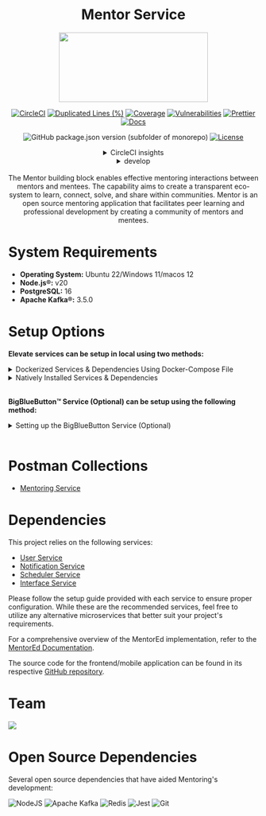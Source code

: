 <div align="center">

# Mentor Service

<a href="https://shikshalokam.org/elevate/">
<img
    src="https://shikshalokam.org/wp-content/uploads/2021/06/elevate-logo.png"
    height="140"
    width="300"
  />
</a>

[![CircleCI](https://dl.circleci.com/status-badge/img/gh/ELEVATE-Project/mentoring/tree/master.svg?style=shield)](https://dl.circleci.com/status-badge/redirect/gh/ELEVATE-Project/mentoring/tree/master)
[![Duplicated Lines (%)](https://sonarcloud.io/api/project_badges/measure?project=ELEVATE-Project_mentoring&metric=duplicated_lines_density&branch=master)](https://sonarcloud.io/summary/new_code?id=ELEVATE-Project_mentoring)
[![Coverage](https://sonarcloud.io/api/project_badges/measure?project=ELEVATE-Project_mentoring&metric=coverage)](https://sonarcloud.io/summary/new_code?id=ELEVATE-Project_mentoring)
[![Vulnerabilities](https://sonarcloud.io/api/project_badges/measure?project=ELEVATE-Project_mentoring&metric=vulnerabilities)](https://sonarcloud.io/summary/new_code?id=ELEVATE-Project_mentoring)
[![Prettier](https://img.shields.io/badge/code_style-prettier-ff69b4.svg)](https://prettier.io)
[![Docs](https://img.shields.io/badge/Docs-success-informational)](https://elevate-docs.shikshalokam.org/mentorEd/intro)

![GitHub package.json version (subfolder of monorepo)](https://img.shields.io/github/package-json/v/ELEVATE-Project/mentoring?filename=src%2Fpackage.json)
[![License](https://img.shields.io/badge/license-MIT-blue.svg)](https://opensource.org/licenses/MIT)

<details><summary>CircleCI insights</summary>

[![CircleCI](https://dl.circleci.com/insights-snapshot/gh/ELEVATE-Project/mentoring/master/buil-and-test/badge.svg?window=30d)](https://app.circleci.com/insights/github/ELEVATE-Project/mentoring/workflows/buil-and-test/overview?branch=integration-testing&reporting-window=last-30-days&insights-snapshot=true)

</details>

<details><summary>develop</summary>

[![CircleCI](https://dl.circleci.com/status-badge/img/gh/ELEVATE-Project/mentoring/tree/develop.svg?style=shield)](https://dl.circleci.com/status-badge/redirect/gh/ELEVATE-Project/mentoring/tree/develop)
![GitHub package.json version (subfolder of monorepo)](https://img.shields.io/github/package-json/v/ELEVATE-Project/mentoring/develop?filename=src%2Fpackage.json)

[![CircleCI](https://dl.circleci.com/insights-snapshot/gh/ELEVATE-Project/mentoring/dev/buil-and-test/badge.svg?window=30d)](https://app.circleci.com/insights/github/ELEVATE-Project/mentoring/workflows/buil-and-test/overview?branch=develop&reporting-window=last-30-days&insights-snapshot=true)

[![Duplicated Lines (%)](https://sonarcloud.io/api/project_badges/measure?project=ELEVATE-Project_mentoring&metric=duplicated_lines_density&branch=develop)](https://sonarcloud.io/summary/new_code?id=ELEVATE-Project_mentoring)
[![Coverage](https://sonarcloud.io/api/project_badges/measure?project=ELEVATE-Project_mentoring&metric=coverage&branch=develop)](https://sonarcloud.io/summary/new_code?id=ELEVATE-Project_mentoring)
[![Vulnerabilities](https://sonarcloud.io/api/project_badges/measure?project=ELEVATE-Project_mentoring&metric=vulnerabilities&branch=develop)](https://sonarcloud.io/summary/new_code?id=ELEVATE-Project_mentoring)

</details>

</br>
The Mentor building block enables effective mentoring interactions between mentors and mentees. The capability aims to create a transparent eco-system to learn, connect, solve, and share within communities. Mentor is an open source mentoring application that facilitates peer learning and professional development by creating a community of mentors and mentees.

</div>
<!-- [![CircleCI](https://dl.circleci.com/status-badge/img/gh/ELEVATE-Project/mentoring/tree/dev.svg?style=shield)](https://dl.circleci.com/status-badge/redirect/gh/ELEVATE-Project/mentoring/tree/dev)
[![Duplicated Lines (%)](https://sonarcloud.io/api/project_badges/measure?project=ELEVATE-Project_mentoring&metric=duplicated_lines_density&branch=master)](https://sonarcloud.io/summary/new_code?id=ELEVATE-Project_mentoring)
[![Vulnerabilities](https://sonarcloud.io/api/project_badges/measure?project=ELEVATE-Project_mentoring&metric=vulnerabilities)](https://sonarcloud.io/summary/new_code?id=ELEVATE-Project_mentoring)
<a href="https://shikshalokam.org/elevate/">
<img
    src="https://shikshalokam.org/wp-content/uploads/2021/06/elevate-logo.png"
    height="140"
    width="300"
   align="right"
  />
</a>
(Dev)
 -->

# System Requirements

-   **Operating System:** Ubuntu 22/Windows 11/macos 12
-   **Node.js®:** v20
-   **PostgreSQL:** 16
-   **Apache Kafka®:** 3.5.0

# Setup Options

**Elevate services can be setup in local using two methods:**

<details><summary>Dockerized Services & Dependencies Using Docker-Compose File</summary>

## Dockerized Services & Dependencies

Expectation: Upon following the prescribed steps, you will achieve a fully operational MentorEd application setup, complete with both the portal and backend services.

## Prerequisites

To set up the MentorEd application, ensure you have Docker and Docker Compose installed on your system. For Ubuntu users, detailed installation instructions for both can be found in the documentation here: [How To Install and Use Docker Compose on Ubuntu](https://www.digitalocean.com/community/tutorials/how-to-install-and-use-docker-compose-on-ubuntu-20-04). For Windows and MacOS users, you can refer to the Docker documentation for installation instructions: [Docker Compose Installation Guide](https://docs.docker.com/compose/install/). Once these prerequisites are in place, you're all set to get started with setting up the MentorEd application.

## Installation

1.  **Create mentoring Directory:** Create a directory named **mentoring**.

    > Example Command: `mkdir mentoring && cd mentoring/`

2.  **Download Docker Compose File:** Retrieve the **[docker-compose-mentoring.yml](https://github.com/ELEVATE-Project/mentoring/blob/doc-fix-2.5/src/scripts/setup/docker-compose-mentoring.yml)** file from the Mentoring repository and save it to the mentoring directory.

    ```
    curl -OJL https://github.com/ELEVATE-Project/mentoring/raw/doc-fix-2.5/documentation/2.5.6/dockerized/docker-compose-mentoring.yml
    ```

    > Note: All commands are run from the mentoring directory.

    Directory structure:

    ```
    ./mentoring
    └── docker-compose-mentoring.yml
    ```

3.  **Download Environment Files**: Using the OS specific commands given below, download environment files for all the services.

    -   **Ubuntu/Linux/Mac**
        ```
        curl -L \
         -O https://github.com/ELEVATE-Project/mentoring/raw/doc-fix-2.5/documentation/2.5.6/dockerized/envs/interface_env \
         -O https://github.com/ELEVATE-Project/mentoring/raw/doc-fix-2.5/documentation/2.5.6/dockerized/envs/mentoring_env \
         -O https://github.com/ELEVATE-Project/mentoring/raw/doc-fix-2.5/documentation/2.5.6/dockerized/envs/notification_env \
         -O https://github.com/ELEVATE-Project/mentoring/raw/doc-fix-2.5/documentation/2.5.6/dockerized/envs/scheduler_env \
         -O https://github.com/ELEVATE-Project/mentoring/raw/doc-fix-2.5/documentation/2.5.6/dockerized/envs/user_env \
         -O https://github.com/ELEVATE-Project/mentoring/raw/doc-fix-2.5/documentation/2.5.6/dockerized/envs/environment.ts
        ```
    -   **Windows**

        ```
        curl -L ^
            -O https://github.com/ELEVATE-Project/mentoring/raw/doc-fix-2.5/documentation/2.5.6/dockerized/envs/interface_env ^
            -O https://github.com/ELEVATE-Project/mentoring/raw/doc-fix-2.5/documentation/2.5.6/dockerized/envs/mentoring_env ^
            -O https://github.com/ELEVATE-Project/mentoring/raw/doc-fix-2.5/documentation/2.5.6/dockerized/envs/notification_env ^
            -O https://github.com/ELEVATE-Project/mentoring/raw/doc-fix-2.5/documentation/2.5.6/dockerized/envs/scheduler_env ^
            -O https://github.com/ELEVATE-Project/mentoring/raw/doc-fix-2.5/documentation/2.5.6/dockerized/envs/user_env ^
            -O https://github.com/ELEVATE-Project/mentoring/raw/doc-fix-2.5/documentation/2.5.6/dockerized/envs/environment.ts
        ```

    > **Note:** Modify the environment files as necessary for your deployment using any text editor, ensuring that the values are appropriate for your environment. The default values provided in the current files are functional and serve as a good starting point. Refer to the sample env files provided at the [Mentoring](https://github.com/ELEVATE-Project/mentoring/blob/master/src/.env.sample), [User](https://github.com/ELEVATE-Project/user/blob/master/src/.env.sample), [Notification](https://github.com/ELEVATE-Project/notification/blob/master/src/.env.sample), [Scheduler](https://github.com/ELEVATE-Project/scheduler/blob/master/src/.env.sample), and [Interface](https://github.com/ELEVATE-Project/interface-service/blob/main/src/.env.sample) repositories for reference.

    > **Caution:** While the default values in the downloaded environment files enable the MentorEd Application to operate, certain features may not function correctly or could be impaired unless the adopter-specific environment variables are properly configured.
    >
    > For detailed instructions on adjusting these values, please consult the **[MentorEd Environment Variable Modification Guide](https://github.com/ELEVATE-Project/mentoring/blob/doc-fix-2.5/documentation/2.5.6/MentorEd-Env-Modication-README.md)**.

    > **Important:** As mentioned in the above linked document, the **User SignUp** functionality may be compromised if key environment variables are not set correctly during deployment. If you opt to skip this setup, consider using the sample user account generator detailed in the `Sample User Accounts Generation` section of this document.

4.  **Download `replace_volume_path` Script File**

    -   **Ubuntu/Linux/Mac**

        ```
        curl -OJL https://raw.githubusercontent.com/ELEVATE-Project/mentoring/doc-fix-2.5/documentation/2.5.6/dockerized/scripts/mac-linux/replace_volume_path.sh
        ```

    -   **Windows**

        ```
        curl -OJL https://raw.githubusercontent.com/ELEVATE-Project/mentoring/doc-fix-2.5/documentation/2.5.6/dockerized/scripts/windows/replace_volume_path.bat
        ```

5.  **Run `replace_volume_path` Script File**

    -   **Ubuntu/Linux/Mac**
        1. Make the `replace_volume_path.sh` file an executable.
            ```
            chmod +x replace_volume_path.sh
            ```
        2. Run the script file using the following command.
            ```
            ./replace_volume_path.sh
            ```
    -   **Windows**

        Run the script file either by double clicking it or by executing the following command from the terminal.

        ```
        replace_volume_path.bat
        ```

        > **Note**: The provided script file replaces the host path for the **portal** service container volume in the `docker-compose-mentoring.yml` file with your current directory path.
        >
        > volumes:
        >
        > \- /home/joffin/elevate/backend/environment.ts:/app/src/environments/environment.ts

6.  **Download `docker-compose-up` & `docker-compose-down` Script Files**

    -   **Ubuntu/Linux/Mac**

        1. Download the files.

            ```
            curl -OJL https://github.com/ELEVATE-Project/mentoring/raw/doc-fix-2.5/documentation/2.5.6/dockerized/scripts/mac-linux/docker-compose-up.sh
            ```

            ```
            curl -OJL https://github.com/ELEVATE-Project/mentoring/raw/doc-fix-2.5/documentation/2.5.6/dockerized/scripts/mac-linux/docker-compose-down.sh
            ```

        2. Make the files executable by running the following commands.

            ```
            chmod +x docker-compose-up.sh
            ```

            ```
            chmod +x docker-compose-down.sh
            ```

    -   **Windows**

        ```
        curl -OJL https://github.com/ELEVATE-Project/mentoring/raw/doc-fix-2.5/documentation/2.5.6/dockerized/scripts/windows/docker-compose-up.bat
        ```

        ```
        curl -OJL https://github.com/ELEVATE-Project/mentoring/raw/doc-fix-2.5/documentation/2.5.6/dockerized/scripts/windows/docker-compose-down.bat
        ```

7.  **Run All Services & Dependencies:** All services and dependencies can be started using the `docker-compose-up` script file.

    -   **Ubuntu/Linux/Mac**
        ```
        ./docker-compose-up.sh
        ```
    -   **Windows**

        ```
        docker-compose-up.bat
        ```

        > Double-click the file or run the above command from the terminal.

        > **Note**: During the first Docker Compose run, the database, migration seeder files, and the script to set the default organization will be executed automatically.

8.  **Access The MentorEd Application**: Once the services are up and the front-end app bundle is built successfully, navigate to **[localhost:8100](http://localhost:8100/)** to access the MentorEd app.
9.  **Gracefully Stop All Services & Dependencies:** All containers which are part of the docker-compose can be gracefully stopped by pressing `Ctrl + c` in the same terminal where the services are running.
10. **Remove All Service & Dependency Containers**: All docker containers can be stopped and removed by using the `docker-compose-down` file.

    -   **Ubuntu/Linux/Mac**
        ```
        ./docker-compose-down.sh
        ```
    -   **Windows**

        ```
        docker-compose-down.bat
        ```

        > **Caution**: As per the default configuration in the `docker-compose-mentoring.yml` file, using the `down` command will lead to data loss since the database container does not persist data. To persist data across `down` commands and subsequent container removals, refer to the "Persistence of Database Data in Docker Containers" section of this documentation.

## Enable Citus Extension

MentorEd relies on PostgreSQL as its core database system. To boost performance and scalability, users can opt to enable the Citus extension. This transforms PostgreSQL into a distributed database, spreading data across multiple nodes to handle large datasets more efficiently as demand grows.

For more information, refer **[Citus Data](https://www.citusdata.com/)**.

To enable the Citus extension for mentoring and user services, follow these steps.

1. Create a sub-directory named `mentoring` and download `distributionColumns.sql` into it.
    ```
    mkdir mentoring && curl -o ./mentoring/distributionColumns.sql -JL https://github.com/ELEVATE-Project/mentoring/raw/doc-fix-2.5/documentation/2.5.6/distribution-columns/mentoring/distributionColumns.sql
    ```
2. Create a sub-directory named `user` and download `distributionColumns.sql` into it.
    ```
    mkdir user && curl -o ./user/distributionColumns.sql -JL https://github.com/ELEVATE-Project/mentoring/raw/doc-fix-2.5/documentation/2.5.6/distribution-columns/user/distributionColumns.sql
    ```
3. Set up the citus_setup file by following the steps given below.

    - **Ubuntu/Linux/Mac**

        1. Download the `citus_setup.sh` file.

            ```
            curl -OJL https://github.com/ELEVATE-Project/mentoring/raw/doc-fix-2.5/documentation/2.5.6/dockerized/scripts/mac-linux/citus_setup.sh
            ```

        2. Make the setup file executable by running the following command.

            ```
            chmod +x citus_setup.sh
            ```

        3. Enable Citus and set distribution columns for `mentoring` database by running the `citus_setup.sh`with the following arguments.
            ```
            ./citus_setup.sh mentoring postgres://postgres:postgres@citus_master:5432/mentoring
            ```
        4. Enable Citus and set distribution columns for `user` database by running the `citus_setup.sh`with the following arguments.
            ```
            ./citus_setup.sh user postgres://postgres:postgres@citus_master:5432/user
            ```

    - **Windows**
        1. Download the `citus_setup.bat` file.
            ```
             curl -OJL https://github.com/ELEVATE-Project/mentoring/raw/doc-fix-2.5/documentation/2.5.6/dockerized/scripts/windows/citus_setup.bat
            ```
        2. Enable Citus and set distribution columns for `mentoring` database by running the `citus_setup.bat`with the following arguments.
            ```
            citus_setup.bat mentoring postgres://postgres:postgres@citus_master:5432/mentoring
            ```
        3. Enable Citus and set distribution columns for `user` database by running the `citus_setup.bat`with the following arguments.
            ```
            citus_setup.bat user postgres://postgres:postgres@citus_master:5432/user
            ```
            > **Note:** Since the `citus_setup.bat` file requires arguments, it must be run from a terminal.

## Persistence of Database Data in Docker Container

To ensure the persistence of database data when running `docker compose down`, it is necessary to modify the `docker-compose-mentoring.yml` file according to the steps given below:

1. **Modification of the `docker-compose-mentoring.yml` File:**

    Begin by opening the `docker-compose-mentoring.yml` file. Locate the section pertaining to the Citus container and proceed to uncomment the volume specification. This action is demonstrated in the snippet provided below:

    ```yaml
    citus:
        image: citusdata/citus:11.2.0
        container_name: 'citus_master'
        ports:
            - 5432:5432
        volumes:
            - citus-data:/var/lib/postgresql/data
    ```

2. **Uncommenting Volume Names Under the Volumes Section:**

    Next, navigate to the volumes section of the file and proceed to uncomment the volume names as illustrated in the subsequent snippet:

    ```yaml
    networks:
        elevate_net:
            external: false

    volumes:
        citus-data:
    ```

By implementing these adjustments, the configuration ensures that when the `docker-compose down` command is executed, the database data is securely stored within the specified volumes. Consequently, this data will be retained and remain accessible, even after the containers are terminated and subsequently reinstated using the `docker-compose up` command.

## Sample User Accounts Generation

During the initial setup of MentorEd services with the default configuration, you may encounter issues creating new accounts through the regular SignUp flow on the MentorEd portal. This typically occurs because the default SignUp process includes OTP verification to prevent abuse. Until the notification service is configured correctly to send actual emails, you will not be able to create new accounts.

In such cases, you can generate sample user accounts using the steps below. This allows you to explore the MentorEd services and portal immediately after setup.

> **Warning:** Use this generator only immediately after the initial system setup and before any normal user accounts are created through the portal. It should not be used under any circumstances thereafter.

1. **Download The `sampleData.sql` Files:**

    - **Ubuntu/Linux/Mac**

        ```
        mkdir -p sample-data/mentoring sample-data/user && \
        curl -L https://raw.githubusercontent.com/ELEVATE-Project/mentoring/doc-fix-2.5/documentation/2.5.6/sample-data/mac-linux/mentoring/sampleData.sql -o sample-data/mentoring/sampleData.sql && \
        curl -L https://raw.githubusercontent.com/ELEVATE-Project/mentoring/doc-fix-2.5/documentation/2.5.6/sample-data/mac-linux/user/sampleData.sql -o sample-data/user/sampleData.sql
        ```

    - **Windows**

        ```
        mkdir sample-data\mentoring 2>nul & mkdir sample-data\user 2>nul & ^
        curl -L "https://raw.githubusercontent.com/ELEVATE-Project/mentoring/doc-fix-2.5/documentation/2.5.6/sample-data/windows/mentoring/sampleData.sql" -o sample-data\mentoring\sampleData.sql & ^
        curl -L "https://raw.githubusercontent.com/ELEVATE-Project/mentoring/doc-fix-2.5/documentation/2.5.6/sample-data/windows/user/sampleData.sql" -o sample-data\user\sampleData.sql
        ```

2. **Download The `insert_sample_data` Script File:**

    - **Ubuntu/Linux/Mac**

        ```
        curl -L -o insert_sample_data.sh https://raw.githubusercontent.com/ELEVATE-Project/mentoring/doc-fix-2.5/documentation/2.5.6/dockerized/scripts/mac-linux/insert_sample_data.sh && chmod +x insert_sample_data.sh
        ```

    - **Windows**

        ```
        curl -L -o insert_sample_data.bat https://raw.githubusercontent.com/ELEVATE-Project/mentoring/doc-fix-2.5/documentation/2.5.6/dockerized/scripts/windows/insert_sample_data.bat
        ```

3. **Run The `insert_sample_data` Script File:**

    - **Ubuntu/Linux/Mac**

        ```
        ./insert_sample_data.sh user postgres://postgres:postgres@citus_master:5432/user && \
        ./insert_sample_data.sh mentoring postgres://postgres:postgres@citus_master:5432/mentoring
        ```

    - **Windows**

        ```
        insert_sample_data.bat user postgres://postgres:postgres@citus_master:5432/user & ^
        insert_sample_data.bat mentoring postgres://postgres:postgres@citus_master:5432/mentoring
        ```

    After successfully running the script mentioned above, the following user accounts will be created and available for login:

    | Email ID                 | Password   | Role               |
    | ------------------------ | ---------- | ------------------ |
    | aaravpatel@example.com   | Password1@ | Mentee             |
    | arunimareddy@example.com | Password1@ | Mentor             |
    | aaravpatel@example.com   | Password1@ | Organization Admin |


</details>

<details>
<summary>Natively Installed Services & Dependencies </summary>

## PM2 Managed Services & Natively Installed Dependencies

Expectation: Upon following the prescribed steps, you will achieve a fully operational MentorEd application setup. Both the portal and backend services are managed using PM2, with all dependencies installed natively on the host system.

## Prerequisites

Before setting up the following MentorEd application, dependencies given below should be installed and verified to be running. Refer to the steps given below to install them and verify.

-   **Ubuntu/Linux**

    1. Download dependency management scripts:
        ```
        curl -OJL https://github.com/ELEVATE-Project/mentoring/raw/doc-fix-2.5/documentation/2.5.6/native/scripts/linux/check-dependencies.sh && \
        curl -OJL https://github.com/ELEVATE-Project/mentoring/raw/doc-fix-2.5/documentation/2.5.6/native/scripts/linux/install-dependencies.sh && \
        curl -OJL https://github.com/ELEVATE-Project/mentoring/raw/doc-fix-2.5/documentation/2.5.6/native/scripts/linux/uninstall-dependencies.sh && \
        chmod +x check-dependencies.sh && \
        chmod +x install-dependencies.sh && \
        chmod +x uninstall-dependencies.sh
        ```
    2. Verify installed dependencies by running `check-dependencies.sh`:

        ```
        ./check-dependencies.sh
        ```

        > Note: Keep note of any missing dependencies.

    3. Install dependencies by running `install-dependencies.sh`:
        ```
        ./install-dependencies.sh
        ```
        > Note: Install all missing dependencies and use check-dependencies script to ensure everything is installed and running.
    4. Uninstall dependencies by running `uninstall-dependencies.sh`:

        ```
        ./uninstall-dependencies.sh
        ```

        > Warning: Due to the destructive nature of the script (without further warnings), it should only be used during the initial setup of the dependencies. For example, Uninstalling PostgreSQL/Citus using script will lead to data loss. USE EXTREME CAUTION.

        > Warning: This script should only be used to uninstall dependencies that were installed via installation script in step 3. If same dependencies were installed using other methods, refrain from using this script. This script is provided in-order to reverse installation in-case issues arise from a bad install.

-   **MacOS**

    1. Install Node.js 20:

        ```
        brew install node@20
        ```

        ```
        brew link --overwrite node@20
        ```

    2. Install Kafka:

        ```
        brew install kafka
        ```

    3. Install PostgreSQL 16:

        ```
        brew install postgresql@16
        ```

    4. Install PM2:

        ```
        sudo npm install pm2@latest -g
        ```

    5. Install Redis:

        ```
        brew install redis
        ```

    6. Download `check-dependencies.sh` file:

        ```
        curl -OJL https://github.com/ELEVATE-Project/mentoring/raw/doc-fix-2.5/documentation/2.5.6/native/scripts/macos/check-dependencies.sh && \
        chmod +x check-dependencies.sh
        ```

    7. Verify installed dependencies by running `check-dependencies.sh`:

        ```
        ./check-dependencies.sh
        ```

-   **Windows**

    1. Install Node.js 20:

        Download and install Node.js v20 for Windows platform (x64) from official [Node.js download page](https://nodejs.org/en/download).

    2. Install Kafka 3.5.0:

        1. Adapt the instructions given in the following ["Apache Kafka on Windows"](https://www.conduktor.io/kafka/how-to-install-apache-kafka-on-windows/) documentation to install Kafka version 3.5.0.

            > Note: As per the instructions, Kafka server and Zookeeper has to be kept active on different WSL terminals for the entire lifetime of MentorEd services.

            > Note: Multiple WSL terminals can be opened by launching `Ubuntu` from start menu.

        2. Open a new WSL terminal and execute the following command to get the IP of the WSL instance.

            ```
            ip addr show eth0
            ```

            Sample Output:

            ```
            2: eth0: <BROADCAST,MULTICAST,UP,LOWER_UP> mtu 1492 qdisc mq state UP group default qlen 1000
            link/ether 11:56:54:f0:as:vf brd ff:ff:ff:ff:ff:ff
            inet 172.12.46.150/20 brd 172.24.79.255 scope global eth0
                valid_lft forever preferred_lft forever
            inet6 fe80::215:5dff:fee7:dc52/64 scope link
                valid_lft forever preferred_lft forever
            ```

            Keep note of the IP address shown alongside `inet`. In the above case, `172.12.46.150` is IP address of the WSL instance.

        3. In the same WSL terminal, navigate to `config` directory of Kafka from step 1 and make the following changes to `server.properties` file.

            - Uncomment `listeners=PLAINTEXT://:9092` line and change it to `listeners=PLAINTEXT://0.0.0.0:9092` to allow connections from any IP.

            - Uncomment `advertised.listeners` line and set it to `advertised.listeners=PLAINTEXT://172.12.46.150:9092`. Replace `172.12.46.150` with the actual IP address of your WSL instance.

        4. Restart the Zookeeper and Kafka Server from their own WSL terminals from step 1.

    3. Install Redis:

        1. Follow the instructions given in the official [Redis Documentation](https://redis.io/docs/latest/operate/oss_and_stack/install/install-redis/install-redis-on-windows/) to install Redis using WSL.

        2. Using the WSL terminal, open the Redis configuration file in a text editor, such as nano:

            ```
            sudo nano /etc/redis/redis.conf
            ```

        3. Find the line containing `bind 127.0.0.1 ::1` and change it to `bind 0.0.0.0 ::.`. This change allows Redis to accept connections from any IP address. Then save and exit the file.

        4. Restart Redis to apply the changes:

            ```
            sudo service redis-server restart
            ```

    4. Install PM2:

        ```
        npm install pm2@latest -g
        ```

    5. Install PostgreSQL 16:

        1. Download and install PostgreSQL 16 from [EnterpriseDB PostgreSQL](https://www.enterprisedb.com/downloads/postgres-postgresql-downloads) download page.

            > Note: Set username and password for the default database to be 'postgres' during installation.

        2. Once installed, Add `C:\Program Files\PostgreSQL\16\bin` to windows environment variables. Refer [here](https://www.computerhope.com/issues/ch000549.htm) or [here](https://stackoverflow.com/a/68851621) for more information regarding how to set it.

## Installation

1. **Create Mentoring Directory:** Create a directory named **mentorEd**.

    > Example Command: `mkdir mentorEd && cd mentorEd/`

2. **Git Clone Services And Portal Repositories**

    - **Ubuntu/Linux/MacOS**

        ```
        git clone -b release-2.5.6 https://github.com/ELEVATE-Project/mentoring.git && \
        git clone -b release-2.5.6 https://github.com/ELEVATE-Project/user.git && \
        git clone -b release-2.5.6 https://github.com/ELEVATE-Project/notification.git && \
        git clone -b release-2.5.6 https://github.com/ELEVATE-Project/interface-service.git && \
        git clone -b release-2.5.6 https://github.com/ELEVATE-Project/scheduler.git && \
        git clone -b release-2.5.0 https://github.com/ELEVATE-Project/mentoring-mobile-app.git
        ```

    - **Windows**

        ```
        git clone -b release-2.5.6 https://github.com/ELEVATE-Project/mentoring.git & ^
        git clone -b release-2.5.6 https://github.com/ELEVATE-Project/user.git & ^
        git clone -b release-2.5.6 https://github.com/ELEVATE-Project/notification.git & ^
        git clone -b release-2.5.6 https://github.com/ELEVATE-Project/interface-service.git & ^
        git clone -b release-2.5.6 https://github.com/ELEVATE-Project/scheduler.git & ^
        git clone -b release-2.5.0 https://github.com/ELEVATE-Project/mentoring-mobile-app.git
        ```

3. **Install NPM Packages**

    - **Ubuntu/Linux/MacOS**

        ```
        cd mentoring/src && npm install && cd ../.. && \
        cd user/src && npm install && cd ../.. && \
        cd notification/src && npm install && cd ../.. && \
        cd interface-service/src && npm install && cd ../.. && \
        cd scheduler/src && npm install && cd ../.. && \
        cd mentoring-mobile-app && npm install --force && cd ..
        ```

    - **Windows**

        ```
        cd mentoring\src & npm install & cd ..\.. & ^
        cd user\src & npm install & cd ..\.. & ^
        cd notification\src & npm install & cd ..\.. & ^
        cd interface-service\src & npm install & cd ..\.. & ^
        cd scheduler\src & npm install & cd ..\.. & ^
        cd mentoring-mobile-app & npm install --force & cd ..
        ```

4. **Download Environment Files**

    - **Ubuntu/Linux**

        ```
        curl -L -o mentoring/src/.env https://github.com/ELEVATE-Project/mentoring/raw/doc-fix-2.5/documentation/2.5.6/native/envs/mentoring_env && \
        curl -L -o user/src/.env https://github.com/ELEVATE-Project/mentoring/raw/doc-fix-2.5/documentation/2.5.6/native/envs/user_env && \
        curl -L -o notification/src/.env https://github.com/ELEVATE-Project/mentoring/raw/doc-fix-2.5/documentation/2.5.6/native/envs/notification_env && \
        curl -L -o interface-service/src/.env https://github.com/ELEVATE-Project/mentoring/raw/doc-fix-2.5/documentation/2.5.6/native/envs/interface_env && \
        curl -L -o scheduler/src/.env https://github.com/ELEVATE-Project/mentoring/raw/doc-fix-2.5/documentation/2.5.6/native/envs/scheduler_env && \
        curl -L -o mentoring-mobile-app/src/environments/environment.ts https://github.com/ELEVATE-Project/mentoring/raw/doc-fix-2.5/documentation/2.5.6/native/envs/environment.ts
        ```

    - **MacOS**

        ```
        curl -L -o mentoring/src/.env https://github.com/ELEVATE-Project/mentoring/raw/doc-fix-2.5/documentation/2.5.6/native/envs/non-citus/mentoring_env && \
        curl -L -o user/src/.env https://github.com/ELEVATE-Project/mentoring/raw/doc-fix-2.5/documentation/2.5.6/native/envs/non-citus/user_env && \
        curl -L -o notification/src/.env https://github.com/ELEVATE-Project/mentoring/raw/doc-fix-2.5/documentation/2.5.6/native/envs/non-citus/notification_env && \
        curl -L -o interface-service/src/.env https://github.com/ELEVATE-Project/mentoring/raw/doc-fix-2.5/documentation/2.5.6/native/envs/interface_env && \
        curl -L -o scheduler/src/.env https://github.com/ELEVATE-Project/mentoring/raw/doc-fix-2.5/documentation/2.5.6/native/envs/scheduler_env && \
        curl -L -o mentoring-mobile-app/src/environments/environment.ts https://github.com/ELEVATE-Project/mentoring/raw/doc-fix-2.5/documentation/2.5.6/native/envs/environment.ts
        ```

    - **Windows**

        ```
        curl -L -o mentoring\src\.env https://github.com/ELEVATE-Project/mentoring/raw/doc-fix-2.5/documentation/2.5.6/native/envs/non-citus/mentoring_env & ^
        curl -L -o user\src\.env https://github.com/ELEVATE-Project/mentoring/raw/doc-fix-2.5/documentation/2.5.6/native/envs/non-citus/user_env & ^
        curl -L -o notification\src\.env https://github.com/ELEVATE-Project/mentoring/raw/doc-fix-2.5/documentation/2.5.6/native/envs/non-citus/notification_env & ^
        curl -L -o interface-service\src\.env https://github.com/ELEVATE-Project/mentoring/raw/doc-fix-2.5/documentation/2.5.6/native/envs/interface_env & ^
        curl -L -o scheduler\src\.env https://github.com/ELEVATE-Project/mentoring/raw/doc-fix-2.5/documentation/2.5.6/native/envs/scheduler_env & ^
        curl -L -o mentoring-mobile-app\src\environments\environment.ts https://github.com/ELEVATE-Project/mentoring/raw/doc-fix-2.5/documentation/2.5.6/native/envs/environment.ts
        ```

    > **Note:** Modify the environment files as necessary for your deployment using any text editor, ensuring that the values are appropriate for your environment. The default values provided in the current files are functional and serve as a good starting point. Refer to the sample env files provided at the [Mentoring](https://github.com/ELEVATE-Project/mentoring/blob/master/src/.env.sample), [User](https://github.com/ELEVATE-Project/user/blob/master/src/.env.sample), [Notification](https://github.com/ELEVATE-Project/notification/blob/master/src/.env.sample), [Scheduler](https://github.com/ELEVATE-Project/scheduler/blob/master/src/.env.sample), and [Interface](https://github.com/ELEVATE-Project/interface-service/blob/main/src/.env.sample) repositories for reference.

    > **Caution:** While the default values in the downloaded environment files enable the MentorEd Application to operate, certain features may not function correctly or could be impaired unless the adopter-specific environment variables are properly configured.
    >
    > For detailed instructions on adjusting these values, please consult the **[MentorEd Environment Variable Modification Guide](https://github.com/ELEVATE-Project/mentoring/blob/doc-fix-2.5/documentation/2.5.6/MentorEd-Env-Modication-README.md)**.

    > **Important:** As mentioned in the above linked document, the **User SignUp** functionality may be compromised if key environment variables are not set correctly during deployment. If you opt to skip this setup, consider using the sample user account generator detailed in the `Sample User Accounts Generation` section of this document.

5. **Create Databases**

    - **Ubuntu/Linux**
        1. Download `create-databases.sh` Script File:
            ```
            curl -OJL https://github.com/ELEVATE-Project/mentoring/raw/doc-fix-2.5/documentation/2.5.6/native/scripts/linux/create-databases.sh
            ```
        2. Make the executable by running the following command:
            ```
            chmod +x create-databases.sh
            ```
        3. Run the script file:
            ```
            ./create-databases.sh
            ```
    - **MacOS**

        1. Download `create-databases.sh` Script File:
            ```
            curl -OJL https://github.com/ELEVATE-Project/mentoring/raw/doc-fix-2.5/documentation/2.5.6/native/scripts/macos/create-databases.sh
            ```
        2. Make the executable by running the following command:
            ```
            chmod +x create-databases.sh
            ```
        3. Run the script file:
            ```
            ./create-databases.sh
            ```

    - **Windows**

        1. Download `create-databases.bat` Script File:
            ```
            curl -OJL https://github.com/ELEVATE-Project/mentoring/raw/doc-fix-2.5/documentation/2.5.6/native/scripts/windows/create-databases.bat
            ```
        2. Run the script file from a command-prompt terminal:
            ```
            create-databases.bat
            ```

6. **Run Migrations To Create Tables**

    - **Ubuntu/Linux/MacOS**

        1. Install Sequelize-cli globally:
            ```
            sudo npm i sequelize-cli -g
            ```
        2. Run Migrations:
            ```
            cd mentoring/src && npx sequelize-cli db:migrate && cd ../.. && \
            cd user/src && npx sequelize-cli db:migrate && cd ../.. && \
            cd notification/src && npx sequelize-cli db:migrate && cd ../..
            ```

    - **Windows**
        1. Install Sequelize-cli globally:
            ```
            npm i sequelize-cli -g
            ```
        2. Run Migrations:
            ```
            cd mentoring/src & npx sequelize-cli db:migrate & cd ../.. && ^
            cd user/src & npx sequelize-cli db:migrate & cd ../.. & ^
            cd notification/src & npx sequelize-cli db:migrate & cd ../..
            ```

7. **Enabling Citus And Setting Distribution Columns (Optional)**

    MentorEd relies on PostgreSQL as its core database system. To boost performance and scalability, users can opt to enable the Citus extension. This transforms PostgreSQL into a distributed database, spreading data across multiple nodes to handle large datasets more efficiently as demand grows.

    > NOTE: Currently only available for Linux based operation systems.

    1. Download mentoring `distributionColumns.sql` file.

        ```
        curl -o ./mentoring/distributionColumns.sql -JL https://github.com/ELEVATE-Project/mentoring/raw/doc-fix-2.5/documentation/2.5.6/distribution-columns/mentoring/distributionColumns.sql
        ```

    2. Download user `distributionColumns.sql` file.

        ```
        curl -o ./user/distributionColumns.sql -JL https://github.com/ELEVATE-Project/mentoring/raw/doc-fix-2.5/documentation/2.5.6/distribution-columns/user/distributionColumns.sql
        ```

    3. Set up the `citus_setup` file by following the steps given below.

        - **Ubuntu/Linux**

            1. Download the `citus_setup.sh` file:

                ```
                curl -OJL https://github.com/ELEVATE-Project/mentoring/raw/doc-fix-2.5/documentation/2.5.6/native/scripts/linux/citus_setup.sh
                ```

            2. Make the setup file executable by running the following command:

                ```
                chmod +x citus_setup.sh
                ```

            3. Enable Citus and set distribution columns for `mentoring` database by running the `citus_setup.sh` with the following arguments.
                ```
                ./citus_setup.sh mentoring postgres://postgres:postgres@localhost:9700/mentoring
                ```
            4. Enable Citus and set distribution columns for `user` database by running the `citus_setup.sh`with the following arguments.
                ```
                ./citus_setup.sh user postgres://postgres:postgres@localhost:9700/users
                ```

8. **Insert Initial Data**
   Use MentorEd in-build seeders to insert the initial data.

    - **Ubuntu/Linux/MacOS**

        ```
        cd mentoring/src && npm run db:seed:all && cd ../.. && \
        cd user/src && npm run db:seed:all && cd ../..
        ```

    - **Windows**
        ```
        cd mentoring/src & npm run db:seed:all & cd ../.. & ^
        cd user/src & npm run db:seed:all & cd ../..
        ```

9. **Start The Services**

    Following the steps given below, 2 instances of each MentorEd backend service will be deployed and be managed by PM2 process manager.

    - **Ubuntu/Linux**

        ```
        cd mentoring/src && pm2 start app.js -i 2 --name mentored-mentoring && cd ../.. && \
        cd user/src && pm2 start app.js -i 2 --name mentored-user && cd ../.. && \
        cd notification/src && pm2 start app.js -i 2 --name mentored-notification && cd ../.. && \
        cd interface-service/src && pm2 start app.js -i 2 --name mentored-interface && cd ../.. && \
        cd scheduler/src && pm2 start app.js -i 2 --name mentored-scheduler && cd ../..
        ```

    - **MacOS**

        ```
        cd mentoring/src && npx pm2 start app.js -i 2 --name mentored-mentoring && cd ../.. && \
        cd user/src && npx pm2 start app.js -i 2 --name mentored-user && cd ../.. && \
        cd notification/src && npx pm2 start app.js -i 2 --name mentored-notification && cd ../.. && \
        cd interface-service/src && npx pm2 start app.js -i 2 --name mentored-interface && cd ../.. && \
        cd scheduler/src && npx pm2 start app.js -i 2 --name mentored-scheduler && cd ../..
        ```

    - **Windows**
        ```
        cd mentoring/src && pm2 start app.js -i 2 --name mentored-mentoring && cd ../.. && ^
        cd user/src && pm2 start app.js -i 2 --name mentored-user && cd ../.. && ^
        cd notification/src && pm2 start app.js -i 2 --name mentored-notification && cd ../.. && ^
        cd interface-service/src && pm2 start app.js -i 2 --name mentored-interface && cd ../.. && ^
        cd scheduler/src && pm2 start app.js -i 2 --name mentored-scheduler && cd ../..
        ```

10. **Run Service Scripts**

    - **Ubuntu/Linux/MacOS**

        ```
        cd user/src/scripts && node insertDefaultOrg.js && node viewsScript.js && \
        node -r module-alias/register uploadSampleCSV.js && cd ../../.. && \
        cd mentoring/src/scripts && node psqlFunction.js && node viewsScript.js && cd ../../..
        ```

    - **Windows**
        ```
        cd user/src/scripts & node insertDefaultOrg.js & node viewsScript.js & ^
        node -r module-alias/register uploadSampleCSV.js & cd ../../.. && ^
        cd mentoring/src/scripts & node psqlFunction.js & node viewsScript.js & cd ../../..
        ```

11. **Start The Portal**

    MentorEd portal utilizes Ionic and Angular CLI for building the browser bundle, follow the steps given below to install them and start the portal.

    - **Ubuntu/Linux**

        1. Install Ionic CLI globally:

            ```
            sudo npm install -g @ionic/cli
            ```

        2. Install Angular CLI globally:

            ```
            sudo npm install -g @angular/cli
            ```

        3. Navigate to `mentoring-mobile-app` directory:

            ```
            cd mentoring-mobile-app
            ```

        4. Build the portal

            ```
            ionic build
            ```

        5. Start the portal:
            ```
            pm2 start pm2.config.json && cd ..
            ```

    - **MacOS**

        1. Install Ionic CLI globally:

            ```
            sudo npm install -g @ionic/cli
            ```

        2. Install Angular CLI globally:

            ```
            sudo npm install -g @angular/cli
            ```

        3. Navigate to `mentoring-mobile-app` directory:

            ```
            cd mentoring-mobile-app
            ```

        4. Build the portal:

            ```
            npx ionic build
            ```

        5. Start the portal:
            ```
            npx pm2 start pm2.config.json && cd ..
            ```

    - **Windows**

        1. Install Ionic CLI globally:

            ```
            npm install -g @ionic/cli
            ```

        2. Install Angular CLI globally:

            ```
            npm install -g @angular/cli
            ```

        3. Navigate to `mentoring-mobile-app` directory:

            ```
            cd mentoring-mobile-app
            ```

        4. Build the portal

            ```
            ionic build
            ```

        5. Start the portal:
            ```
            pm2 start pm2.config.json & cd ..
            ```

    Navigate to http://localhost:7601 to access the MentorEd Portal.

## Sample User Accounts Generation

During the initial setup of MentorEd services with the default configuration, you may encounter issues creating new accounts through the regular SignUp flow on the MentorEd portal. This typically occurs because the default SignUp process includes OTP verification to prevent abuse. Until the notification service is configured correctly to send actual emails, you will not be able to create new accounts.

In such cases, you can generate sample user accounts using the steps below. This allows you to explore the MentorEd services and portal immediately after setup.

> **Warning:** Use this generator only immediately after the initial system setup and before any normal user accounts are created through the portal. It should not be used under any circumstances thereafter.

-   **Ubuntu/Linux**

    ```
    curl -o insert_sample_data.sh https://raw.githubusercontent.com/ELEVATE-Project/mentoring/doc-fix-2.5/documentation/2.5.6/native/scripts/linux/insert_sample_data.sh && \
    chmod +x insert_sample_data.sh && \
    ./insert_sample_data.sh
    ```

-   **MacOS**

    ```
    curl -o insert_sample_data.sh https://raw.githubusercontent.com/ELEVATE-Project/mentoring/doc-fix-2.5/documentation/2.5.6/native/scripts/macos/insert_sample_data.sh && \
    chmod +x insert_sample_data.sh && \
    ./insert_sample_data.sh
    ```

-   **Windows**

    ```
    curl -o insert_sample_data.bat https://raw.githubusercontent.com/ELEVATE-Project/mentoring/doc-fix-2.5/documentation/2.5.6/native/scripts/windows/insert_sample_data.bat && ^
    insert_sample_data.bat
    ```

After successfully running the script mentioned above, the following user accounts will be created and available for login:

| Email ID                 | Password   | Role               |
| ------------------------ | ---------- | ------------------ |
| aaravpatel@example.com   | Password1@ | Mentee             |
| arunimareddy@example.com | Password1@ | Mentor             |
| devikasingh@example.com  | Password1@ | Organization Admin |


</details>

</br>

**BigBlueButton™ Service (Optional) can be setup using the following method:**

<details><summary>Setting up the BigBlueButton Service (Optional)</summary>

## Setting up the BigBlueButton Service (Optional)

## Installation

**Expectation**: Integrate the BigBlueButton meeting platform with the mentoring application.

1. Before installing, ensure that you meet all the prerequisites required to install BigBlueButton. To learn more, see Administration section in [BigBlueButton Docs](https://docs.bigbluebutton.org).

2. Install BigBlueButton version 2.6 using the hostname and email address, which you want to use. To learn more, see Administration section in [BigBlueButton Docs](https://docs.bigbluebutton.org).

3. After completing the installation, check the status of your server using the following command:

    ```
    sudo bbb-conf --check
    ```

    > **Note**: If you encounter any error which is flagged as _Potential problems_, check for installation or configuration errors on your server.

4. Start the service using the following command:

    ```
    sudo bbb-conf --start
    ```

5. Check if the BigBlueButton service is running using the following command:

    ```
    sudo bbb-conf --status
    ```

6. Restart the BigBlueButton server using the following command:

    ```
    sudo bbb-conf --restart
    ```

## Obtaining the Secret Key

If you wish to generate a new secret key, use the following command:

```
sudo bbb-conf --secret
```

## Deleting the Demo Meeting

If you want to delete the demo meeting, use the following command:

```
sudo apt-get purge bbb-demo
```

> **Tip**:
>
> -   To learn more, see the Administration section in <a href="https://docs.bigbluebutton.org">BigBlueButton Docs</a>.
> -   To automatically delete the metadata of recordings which are converted to mp4 format and uploaded on the cloud storage, see <a href="https://github.com/ELEVATE-Project/elevate-utils/tree/master/BBB-Recordings">ELEVATE-Project on GitHub</a>.

</details>

</br>

# Postman Collections

-   [Mentoring Service](https://github.com/ELEVATE-Project/mentoring/tree/develop-2.5/src/api-doc)

# Dependencies

This project relies on the following services:

-   [User Service](https://github.com/ELEVATE-Project/user)
-   [Notification Service](https://github.com/ELEVATE-Project/notification)
-   [Scheduler Service](https://github.com/ELEVATE-Project/scheduler)
-   [Interface Service](https://github.com/ELEVATE-Project/interface-service)

Please follow the setup guide provided with each service to ensure proper configuration. While these are the recommended services, feel free to utilize any alternative microservices that better suit your project's requirements.

For a comprehensive overview of the MentorEd implementation, refer to the [MentorEd Documentation](https://elevate-docs.shikshalokam.org/.mentorEd/intro).

The source code for the frontend/mobile application can be found in its respective [GitHub repository](https://github.com/ELEVATE-Project/mentoring-mobile-app).

# Team

<a href="https://github.com/ELEVATE-Project/mentoring/graphs/contributors">
  <img src="https://contrib.rocks/image?repo=ELEVATE-Project/mentoring" />
</a>

# Open Source Dependencies

Several open source dependencies that have aided Mentoring's development:

![NodeJS](https://img.shields.io/badge/node.js-6DA55F?style=for-the-badge&logo=node.js&logoColor=white)
![Apache Kafka](https://img.shields.io/badge/Apache%20Kafka-000?style=for-the-badge&logo=apachekafka)
![Redis](https://img.shields.io/badge/redis-%23DD0031.svg?style=for-the-badge&logo=redis&logoColor=white)
![Jest](https://img.shields.io/badge/-jest-%23C21325?style=for-the-badge&logo=jest&logoColor=white)
![Git](https://img.shields.io/badge/git-%23F05033.svg?style=for-the-badge&logo=git&logoColor=white)

<!-- ![GitHub](https://img.shields.io/badge/github-%23121011.svg?style=for-the-badge&logo=github&logoColor=white)
![CircleCI](https://img.shields.io/badge/circle%20ci-%23161616.svg?style=for-the-badge&logo=circleci&logoColor=white) -->
